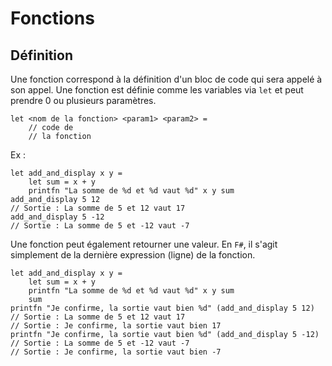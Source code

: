 # Fonctions

## Définition
Une fonction correspond à la définition d'un bloc de code qui sera appelé à son appel.
Une fonction est définie comme les variables via `let` et peut prendre 0 ou plusieurs paramètres.
```F#
let <nom de la fonction> <param1> <param2> =
    // code de
    // la fonction
```
Ex :
```F#
let add_and_display x y =
    let sum = x + y
    printfn "La somme de %d et %d vaut %d" x y sum
add_and_display 5 12
// Sortie : La somme de 5 et 12 vaut 17
add_and_display 5 -12
// Sortie : La somme de 5 et -12 vaut -7
```

Une fonction peut également retourner une valeur. En `F#`, il s'agit simplement de la dernière expression (ligne) de la fonction.
```F#
let add_and_display x y =
    let sum = x + y
    printfn "La somme de %d et %d vaut %d" x y sum
    sum
printfn "Je confirme, la sortie vaut bien %d" (add_and_display 5 12)
// Sortie : La somme de 5 et 12 vaut 17
// Sortie : Je confirme, la sortie vaut bien 17
printfn "Je confirme, la sortie vaut bien %d" (add_and_display 5 -12)
// Sortie : La somme de 5 et -12 vaut -7
// Sortie : Je confirme, la sortie vaut bien -7
```
